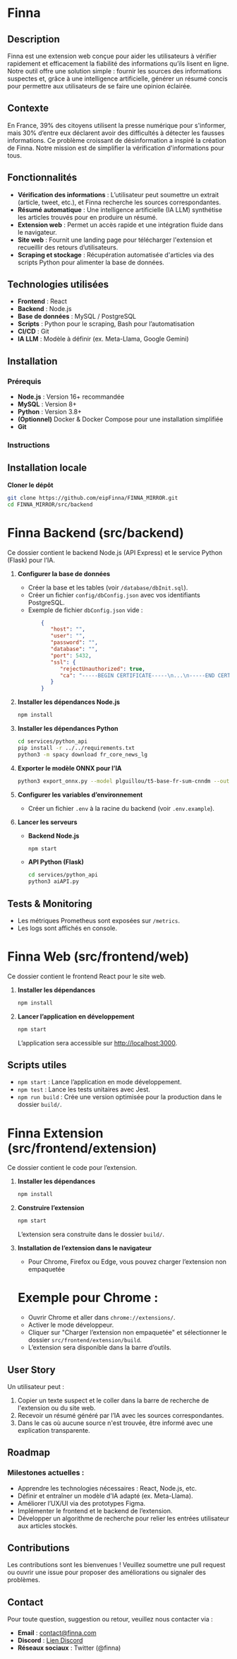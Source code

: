 # Finna

## Description

Finna est une extension web conçue pour aider les utilisateurs à vérifier rapidement et efficacement la fiabilité des informations qu’ils lisent en ligne. Notre outil offre une solution simple : fournir les sources des informations suspectes et, grâce à une intelligence artificielle, générer un résumé concis pour permettre aux utilisateurs de se faire une opinion éclairée.

## Contexte

En France, 39% des citoyens utilisent la presse numérique pour s'informer, mais 30% d’entre eux déclarent avoir des difficultés à détecter les fausses informations. Ce problème croissant de désinformation a inspiré la création de Finna. Notre mission est de simplifier la vérification d'informations pour tous.

## Fonctionnalités

- **Vérification des informations** : L’utilisateur peut soumettre un extrait (article, tweet, etc.), et Finna recherche les sources correspondantes.
- **Résumé automatique** : Une intelligence artificielle (IA LLM) synthétise les articles trouvés pour en produire un résumé.
- **Extension web** : Permet un accès rapide et une intégration fluide dans le navigateur.
- **Site web** : Fournit une landing page pour télécharger l'extension et recueillir des retours d’utilisateurs.
- **Scraping et stockage** : Récupération automatisée d'articles via des scripts Python pour alimenter la base de données.

## Technologies utilisées

- **Frontend** : React
- **Backend** : Node.js
- **Base de données** : MySQL / PostgreSQL
- **Scripts** : Python pour le scraping, Bash pour l’automatisation
- **CI/CD** : Git
- **IA LLM** : Modèle à définir (ex. Meta-Llama, Google Gemini)

## Installation

### Prérequis
- **Node.js** : Version 16+ recommandée
- **MySQL** : Version 8+
- **Python** : Version 3.8+
- **(Optionnel)** Docker & Docker Compose pour une installation simplifiée
- **Git**

### Instructions

## Installation locale

**Cloner le dépôt**  
   ```bash
   git clone https://github.com/eipFinna/FINNA_MIRROR.git
   cd FINNA_MIRROR/src/backend
   ```

# Finna Backend (src/backend)

Ce dossier contient le backend Node.js (API Express) et le service Python (Flask) pour l’IA.

1. **Configurer la base de données**  
   - Créer la base et les tables (voir `/database/dbInit.sql`).
   - Créer un fichier `config/dbConfig.json` avec vos identifiants PostgreSQL.
   - Exemple de fichier `dbConfig.json` vide :
     ```json
         {
            "host": "",
            "user": "",
            "password": "",
            "database": "",
            "port": 5432,
            "ssl": {
               "rejectUnauthorized": true,
               "ca": "-----BEGIN CERTIFICATE-----\n...\n-----END CERTIFICATE-----"
            }
         }
     ```

2. **Installer les dépendances Node.js**  
   ```bash
   npm install
   ```

3. **Installer les dépendances Python**  
   ```bash
   cd services/python_api
   pip install -r ../../requirements.txt
   python3 -m spacy download fr_core_news_lg
   ```

4. **Exporter le modèle ONNX pour l’IA**  
   ```bash
   python3 export_onnx.py --model plguillou/t5-base-fr-sum-cnndm --output onnx-t5-base-fr-quant --quantize
   ```

5. **Configurer les variables d’environnement**  
   - Créer un fichier `.env` à la racine du backend (voir `.env.example`).

6. **Lancer les serveurs**  
   - **Backend Node.js**  
     ```bash
     npm start
     ```
   - **API Python (Flask)**  
     ```bash
     cd services/python_api
     python3 aiAPI.py
     ```

## Tests & Monitoring

- Les métriques Prometheus sont exposées sur `/metrics`.
- Les logs sont affichés en console.

# Finna Web (src/frontend/web)

Ce dossier contient le frontend React pour le site web.

1. **Installer les dépendances**
   ```bash
   npm install
   ```

2. **Lancer l’application en développement**
   ```bash
   npm start
   ```
   L’application sera accessible sur [http://localhost:3000](http://localhost:3000).

## Scripts utiles

- `npm start` : Lance l’application en mode développement.
- `npm test` : Lance les tests unitaires avec Jest.
- `npm run build` : Crée une version optimisée pour la production dans le dossier `build/`.

# Finna Extension (src/frontend/extension)

Ce dossier contient le code pour l’extension.

1. **Installer les dépendances**
   ```bash
   npm install
   ```

2. **Construire l’extension**
   ```bash
   npm start
   ```
   L’extension sera construite dans le dossier `build/`.

3. **Installation de l’extension dans le navigateur**
   - Pour Chrome, Firefox ou Edge, vous pouvez charger l’extension non empaquetée
   # Exemple pour Chrome :
   - Ouvrir Chrome et aller dans `chrome://extensions/`.
   - Activer le mode développeur.
   - Cliquer sur "Charger l’extension non empaquetée" et sélectionner le dossier `src/frontend/extension/build`.
   - L’extension sera disponible dans la barre d’outils.

## User Story

Un utilisateur peut :
1. Copier un texte suspect et le coller dans la barre de recherche de l'extension ou du site web.
2. Recevoir un résumé généré par l’IA avec les sources correspondantes.
3. Dans le cas où aucune source n'est trouvée, être informé avec une explication transparente.

## Roadmap

### Milestones actuelles :
- Apprendre les technologies nécessaires : React, Node.js, etc.
- Définir et entraîner un modèle d'IA adapté (ex. Meta-Llama).
- Améliorer l’UX/UI via des prototypes Figma.
- Implémenter le frontend et le backend de l’extension.
- Développer un algorithme de recherche pour relier les entrées utilisateur aux articles stockés.

## Contributions

Les contributions sont les bienvenues ! Veuillez soumettre une pull request ou ouvrir une issue pour proposer des améliorations ou signaler des problèmes.

## Contact

Pour toute question, suggestion ou retour, veuillez nous contacter via :
- **Email** : contact@finna.com
- **Discord** : [Lien Discord](https://discord.gg/HNCnBYXa)
- **Réseaux sociaux** : Twitter (@finna)
